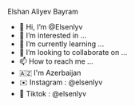 Elshan Aliyev Bayram
- 👋 Hi, I’m @Elsenlyv
- 👀 I’m interested in ...
- 🌱 I’m currently learning ...
- 💞️ I’m looking to collaborate on ...
- 📫 How to reach me ...
- 🇦🇿 I'm Azerbaijan
- ✉️ Instagram : @elsenlyv
- 🎥 Tiktok : @elsenlyv

<!---
Elsenlyv/Elsenlyv is a ✨ special ✨ repository because its `README.md` (this file) appears on your GitHub profile.
You can click the Preview link to take a look at your changes.
--->
